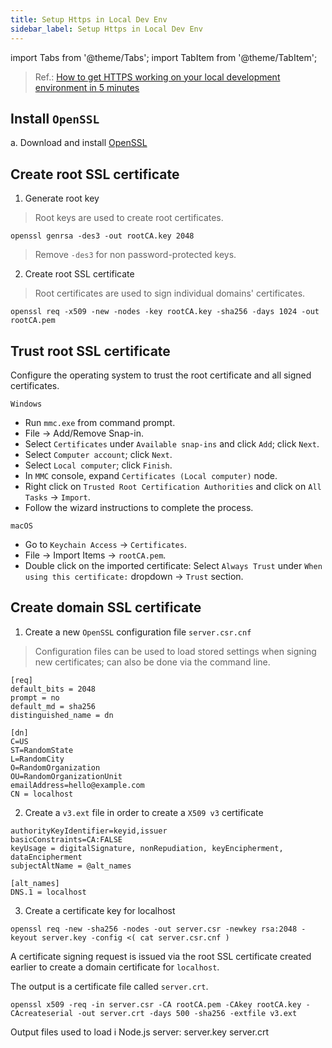 ```yaml
---
title: Setup Https in Local Dev Env
sidebar_label: Setup Https in Local Dev Env
---
```


import Tabs from '@theme/Tabs';
import TabItem from '@theme/TabItem';

> Ref.: [How to get HTTPS working on your local development environment in 5 minutes](https://www.freecodecamp.org/news/how-to-get-https-working-on-your-local-development-environment-in-5-minutes-7af615770eec)

## Install `OpenSSL`

a. Download and install [OpenSSL](https://www.openssl.org)

## Create root SSL certificate

1. Generate root key

> Root keys are used to create root certificates.

```shell
openssl genrsa -des3 -out rootCA.key 2048
```

> Remove `-des3` for non password-protected keys.

2. Create root SSL certificate

> Root certificates are used to sign individual domains' certificates.

```shell
openssl req -x509 -new -nodes -key rootCA.key -sha256 -days 1024 -out rootCA.pem
```

## Trust root SSL certificate

Configure the operating system to trust the root certificate and all signed certificates.

`Windows`

- Run `mmc.exe` from command prompt.
- File -> Add/Remove Snap-in.
- Select `Certificates` under `Available snap-ins` and click `Add`; click `Next`.
- Select `Computer account`; click `Next`.
- Select `Local computer`; click `Finish`.
- In `MMC` console, expand `Certificates (Local computer)` node.
- Right click on `Trusted Root Certification Authorities` and click on `All Tasks` -> `Import`.
- Follow the wizard instructions to complete the process.

`macOS`

- Go to `Keychain Access` -> `Certificates`.
- File -> Import Items -> `rootCA.pem`.
- Double click on the imported certificate: Select `Always Trust` under `When using this certificate:` dropdown -> `Trust` section.

## Create domain SSL certificate

1. Create a new `OpenSSL` configuration file `server.csr.cnf`

> Configuration files can be used to load stored settings when signing new certificates; can also be done via the command line.

```telnet
[req]
default_bits = 2048
prompt = no
default_md = sha256
distinguished_name = dn

[dn]
C=US
ST=RandomState
L=RandomCity
O=RandomOrganization
OU=RandomOrganizationUnit
emailAddress=hello@example.com
CN = localhost
```

2. Create a `v3.ext` file in order to create a `X509 v3` certificate

```ascii
authorityKeyIdentifier=keyid,issuer
basicConstraints=CA:FALSE
keyUsage = digitalSignature, nonRepudiation, keyEncipherment, dataEncipherment
subjectAltName = @alt_names

[alt_names]
DNS.1 = localhost
```

3. Create a certificate key for localhost

```shell
openssl req -new -sha256 -nodes -out server.csr -newkey rsa:2048 -keyout server.key -config <( cat server.csr.cnf )
```

A certificate signing request is issued via the root SSL certificate created earlier to create a domain certificate for `localhost`.

The output is a certificate file called `server.crt`.

```shell
openssl x509 -req -in server.csr -CA rootCA.pem -CAkey rootCA.key -CAcreateserial -out server.crt -days 500 -sha256 -extfile v3.ext
```

Output files used to load i Node.js server:
server.key
server.crt
